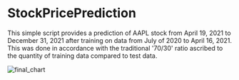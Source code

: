 # StockPricePrediction

This simple script provides a prediction of AAPL stock from April 19, 2021 to December 31, 2021 after training on data from July of 2020 to April 16, 2021. This was done in accordance with the traditional '70/30' ratio  ascribed to the quantity of training data compared to test data. 

![final_chart](https://user-images.githubusercontent.com/111015445/190041091-5c96973c-fc7d-48af-afa0-36e85defbb80.PNG)
